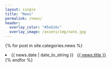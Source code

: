 ```yaml
---
layout: single
title: "News"
permalink: /news/
header:
  overlay_color: "#5e616c"
  overlay_image: /assets/img/nate.jpg
---
```


{% for post in site.categories.news %}
 <li><span>{{ news.date | date_to_string }}</span> &nbsp; <a href="{{ news.url }}">{{ news.title }}</a></li>
{% endfor %}
